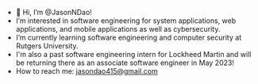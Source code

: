 - 👋 Hi, I’m @JasonNDao!
- I’m interested in software engineering for system applications, web applications, and mobile applications as well as cybersecurity.
- I’m currently learning software engineering and computer security at Rutgers University.
- I'm also a past software engineering intern for Lockheed Martin and will be returning there as an associate software engineer in May 2023!
- How to reach me: jasondao415@gmail.com

<!---
JasonNDao/JasonNDao is a ✨ special ✨ repository because its `README.md` (this file) appears on your GitHub profile.
You can click the Preview link to take a look at your changes.
--->
